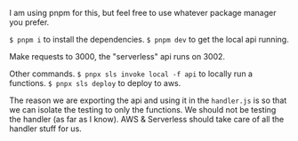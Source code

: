 I am using pnpm for this, but feel free to use whatever package manager you prefer.

`$ pnpm i` to install the dependencies.
`$ pnpm dev` to get the local api running.

Make requests to 3000, the "serverless" api runs on 3002.

Other commands.
`$ pnpx sls invoke local -f api` to locally run a functions. 
`$ pnpx sls deploy` to deploy to aws.

The reason we are exporting the api and using it in the `handler.js` is so that we can isolate the testing to only the functions.
We should not be testing the handler (as far as I know). AWS & Serverless should take care of all the handler stuff for us.